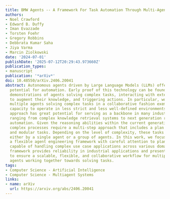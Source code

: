 ```yaml
---
title: BMW Agents -- A Framework For Task Automation Through Multi-Agent Collaboration
authors:
- Noel Crawford
- Edward B. Duffy
- Iman Evazzade
- Torsten Foehr
- Gregory Robbins
- Debbrata Kumar Saha
- Jiya Varma
- Marcin Ziolkowski
date: '2024-07-01'
publishDate: '2025-07-12T20:29:43.973660Z'
publication_types:
- manuscript
publication: '*arXiv*'
doi: 10.48550/arXiv.2406.20041
abstract: Autonomous agents driven by Large Language Models (LLMs) offer enormous
  potential for automation. Early proof of this technology can be found in various
  demonstrations of agents solving complex tasks, interacting with external systems
  to augment their knowledge, and triggering actions. In particular, workflows involving
  multiple agents solving complex tasks in a collaborative fashion exemplify their
  capacity to operate in less strict and less well-defined environments. Thus, a multi-agent
  approach has great potential for serving as a backbone in many industrial applications,
  ranging from complex knowledge retrieval systems to next generation robotic process
  automation. Given the reasoning abilities within the current generation of LLMs,
  complex processes require a multi-step approach that includes a plan of well-defined
  and modular tasks. Depending on the level of complexity, these tasks can be executed
  either by a single agent or a group of agents. In this work, we focus on designing
  a flexible agent engineering framework with careful attention to planning and execution,
  capable of handling complex use case applications across various domains. The proposed
  framework provides reliability in industrial applications and presents techniques
  to ensure a scalable, flexible, and collaborative workflow for multiple autonomous
  agents working together towards solving tasks.
tags:
- Computer Science - Artificial Intelligence
- Computer Science - Multiagent Systems
links:
- name: arXiv
  url: https://arxiv.org/abs/2406.20041
---
```

